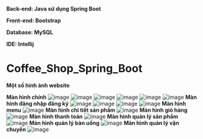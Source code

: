 **Back-end: Java sử dụng Spring Boot**

**Front-end: Bootstrap**

**Database: MySQL**

**IDE: Intellij**

# Coffee_Shop_Spring_Boot
**Một số hình ảnh website**

**Màn hình chính**
![image](https://github.com/Tuan010101/Coffee_Shop_Spring_Boot/assets/90946207/8b3d5fe5-3848-4064-b80b-195afb5995ee)
![image](https://github.com/Tuan010101/Coffee_Shop_Spring_Boot/assets/90946207/a8e49b35-42a8-4267-9084-162b76d98f54)
![image](https://github.com/Tuan010101/Coffee_Shop_Spring_Boot/assets/90946207/426617e8-bcdf-441c-8b55-6ad7eaf9be38)
![image](https://github.com/Tuan010101/Coffee_Shop_Spring_Boot/assets/90946207/3650841e-c20d-4fb0-bb6c-620942245738)
![image](https://github.com/Tuan010101/Coffee_Shop_Spring_Boot/assets/90946207/1e0dd436-23f7-4eb8-bb0a-5bfda1b8d5bc)
![image](https://github.com/Tuan010101/Coffee_Shop_Spring_Boot/assets/90946207/a44d3440-f852-4e8d-8582-040ee89066a1)
**Màn hình đăng nhập đăng ký**
![image](https://github.com/Tuan010101/Coffee_Shop_Spring_Boot/assets/90946207/724d8af4-1aff-420a-b62d-799f058d20fb)
![image](https://github.com/Tuan010101/Coffee_Shop_Spring_Boot/assets/90946207/833629dc-a9a9-4ebd-80aa-3c70e386ed06)
![image](https://github.com/Tuan010101/Coffee_Shop_Spring_Boot/assets/90946207/418f0a31-76f4-46a1-85ae-a675f39d7e9b)
![image](https://github.com/Tuan010101/Coffee_Shop_Spring_Boot/assets/90946207/b7492aa9-f2f7-4e08-9e1c-6d84e3c1473e)
**Màn hình menu**
![image](https://github.com/Tuan010101/Coffee_Shop_Spring_Boot/assets/90946207/ce6f2a18-02a5-4ba3-8877-71f3867170e5)
**Màn hình chi tiết sản phẩm**
![image](https://github.com/Tuan010101/Coffee_Shop_Spring_Boot/assets/90946207/e8c78c69-b395-43be-b987-38dd4905c1d2)
**Màn hình giỏ hàng**
![image](https://github.com/Tuan010101/Coffee_Shop_Spring_Boot/assets/90946207/861275d5-88d5-4c65-a7ee-1921c51152da)
**Màn hình thanh toán**
![image](https://github.com/Tuan010101/Coffee_Shop_Spring_Boot/assets/90946207/79d61429-f2a2-43ba-b61a-d74158815399)
**Màn hình quản lý sản phẩm**
![image](https://github.com/Tuan010101/Coffee_Shop_Spring_Boot/assets/90946207/e920ade1-a4b9-4886-a61f-833b00ee772c)
**Màn hình quản lý bàn uống**
![image](https://github.com/Tuan010101/Coffee_Shop_Spring_Boot/assets/90946207/6cc6e61d-f66b-4308-9dab-ce2535083475)
**Màn hình quản lý vận chuyển**
![image](https://github.com/Tuan010101/Coffee_Shop_Spring_Boot/assets/90946207/a2642599-fc84-4d2e-8d62-e22b1834ed36)
